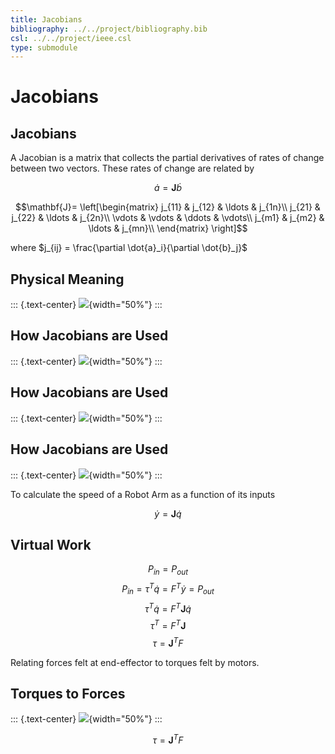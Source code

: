 ```yaml
---
title: Jacobians
bibliography: ../../project/bibliography.bib
csl: ../../project/ieee.csl
type: submodule
---
```


# Jacobians

## Jacobians

A Jacobian is a matrix that collects the partial derivatives of rates of change between two vectors.  These rates of change are related by 

$$\dot{a}=\mathbf{J}\dot{b}$$

$$\mathbf{J}=
\left[\begin{matrix}
j_{11} & j_{12} & \ldots & j_{1n}\\
j_{21} & j_{22} & \ldots & j_{2n}\\
\vdots & \vdots & \ddots & \vdots\\
j_{m1} & j_{m2} & \ldots & j_{mn}\\
\end{matrix}
\right]$$

where $j_{ij} = \frac{\partial \dot{a}_i}{\partial \dot{b}_j}$

## Physical Meaning

::: {.text-center}
![](../../sketches/gear-ratio.png){width="50%"}
:::

## How Jacobians are Used

::: {.text-center}
![](../../sketches/arm-traj.png){width="50%"}
:::

## How Jacobians are Used

::: {.text-center}
![](../../sketches/arm-traj2.png){width="50%"}
:::

## How Jacobians are Used

::: {.text-center}
![](../../sketches/arm-traj2.png){width="50%"}
:::

To calculate the speed of a Robot Arm as a function of its inputs

$$\dot{y}= \mathbf{J}\dot{q}$$

## Virtual Work

$$P_{in} = P_{out}$$
$$P_{in} = \tau^T \dot{q} = F^T \dot{y}=P_{out}$$
$$\tau^T \dot{q} = F^T \mathbf{J}\dot{q}$$
$$\tau^T  = F^T \mathbf{J}$$
$$\tau  = \mathbf{J}^T F$$

Relating forces felt at end-effector to torques felt by motors.

## Torques to Forces

::: {.text-center}
![](../../sketches/jtf.png){width="50%"}
:::

$$\tau  = \mathbf{J}^T F$$



<!---
::: {.columns}
::: {.column width=45%}

![](arm-traj.png)

:::
::: {.column width=45%}

![](arm-traj2.png)

:::
:::
-->